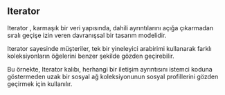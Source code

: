 ## Iterator

Iterator , karmaşık bir veri yapısında, dahili ayrıntılarını açığa çıkarmadan sıralı geçişe izin veren davranışsal bir tasarım modelidir.

Iterator sayesinde müşteriler, tek bir yineleyici arabirimi kullanarak farklı koleksiyonların öğelerini benzer şekilde gözden geçirebilir.

Bu örnekte, Iterator kalıbı, herhangi bir iletişim ayrıntısını istemci koduna göstermeden uzak bir sosyal ağ koleksiyonunun sosyal profillerini gözden geçirmek için kullanılır.